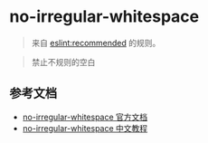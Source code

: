 # no-irregular-whitespace

> 来自 [eslint:recommended](https://eslint.org/docs/rules/) 的规则。

> 禁止不规则的空白

## 参考文档

- [no-irregular-whitespace 官方文档](https://eslint.org/docs/rules/no-irregular-whitespace)
- [no-irregular-whitespace 中文教程](https://eslint.cn/docs/rules/no-irregular-whitespace)
